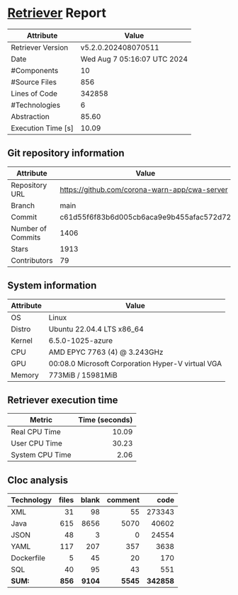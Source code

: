 # [Retriever](https://github.com/PalladioSimulator/Palladio-ReverseEngineering-Retriever) Report
| Attribute          | Value |
| ------------------ | ----- |
| Retriever Version  | v5.2.0.202408070511 |
| Date               | Wed Aug  7 05:16:07 UTC 2024 |
| #Components        | 10 |
| #Source Files      | 856 |
| Lines of Code      | 342858 |
| #Technologies      | 6 |
| Abstraction        | 85.60 |
| Execution Time [s] | 10.09 |

## Git repository information
|      Attribute    | Value |
| ----------------- | ----- |
| Repository URL    | https://github.com/corona-warn-app/cwa-server |
| Branch            | main |
| Commit            | c61d55f6f83b6d005cb6aca9e9b455afac572d72 |
| Number of Commits | 1406 |
| Stars             | 1913 |
| Contributors      | 79 |


## System information
| Attribute | Value |
| --------- | ----- |
| OS | Linux  |
| Distro | Ubuntu 22.04.4 LTS x86_64  |
| Kernel | 6.5.0-1025-azure  |
| CPU | AMD EPYC 7763 (4) @ 3.243GHz  |
| GPU | 00:08.0 Microsoft Corporation Hyper-V virtual VGA  |
| Memory | 773MiB / 15981MiB  |

## Retriever execution time
| Metric | Time (seconds) |
| --- | ---: |
| Real CPU Time | 10.09 |
| User CPU Time | 30.23 |
| System CPU Time | 2.06 |
<!--
Explainations:
- __Real CPU Time__: actual time the command has run (can be less than total time spent in user and system mode for multi-threaded processes)
- __User CPU Time__: time the command has spent running in user mode
- __System CPU Time__: time the command has spent running in system or kernel mode
-->

## Cloc analysis

<!-- github.com/AlDanial/cloc v 1.90  T=2.77 s (336.7 files/s, 130406.4 lines/s) -->

|Technology|files|blank|comment|code|
|:-------|-------:|-------:|-------:|-------:|
|XML|31|98|55|273343|
|Java|615|8656|5070|40602|
|JSON|48|3|0|24554|
|YAML|117|207|357|3638|
|Dockerfile|5|45|20|170|
|SQL|40|95|43|551|
|**SUM:**|**856**|**9104**|**5545**|**342858**|
